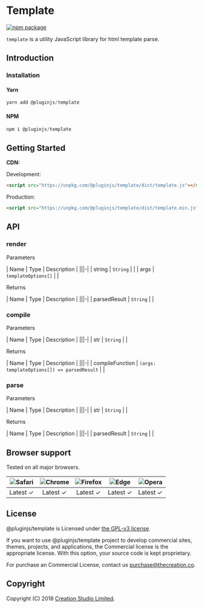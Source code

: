 # Template

[![npm package](https://img.shields.io/npm/v/@pluginjs/template.svg)](https://www.npmjs.com/package/@pluginjs/template)

`template` is a utility JavaScript library for html template parse.

## Introduction

### Installation

#### Yarn

```javascript
yarn add @pluginjs/template
```

#### NPM

```javascript
npm i @pluginjs/template
```

## Getting Started

**CDN:**

Development:

```html
<script src="https://unpkg.com/@pluginjs/template/dist/template.js"></script>
```

Production:

```html
<script src="https://unpkg.com/@pluginjs/template/dist/template.min.js"></script>
```

## API

### render

Parameters

| Name | Type | Description |
|||-|
| string | `String` | |
| args | `templateOptions[]` | |

Returns

| Name | Type | Description |
|||-|
| parsedResult | `String` | |

### compile

Parameters

| Name | Type | Description |
|||-|
| str | `String` | |

Returns

| Name | Type | Description |
|||-|
| compileFunction | `(args: templateOptions[]) => parsedResult` | |

### parse

Parameters

| Name | Type | Description |
|||-|
| str | `String` | |

Returns

| Name | Type | Description |
|||-|
| parsedResult | `String` | |

## Browser support

Tested on all major browsers.

| <img src="https://raw.githubusercontent.com/alrra/browser-logos/master/src/safari/safari_32x32.png" alt="Safari"> | <img src="https://raw.githubusercontent.com/alrra/browser-logos/master/src/chrome/chrome_32x32.png" alt="Chrome"> | <img src="https://raw.githubusercontent.com/alrra/browser-logos/master/src/firefox/firefox_32x32.png" alt="Firefox"> | <img src="https://raw.githubusercontent.com/alrra/browser-logos/master/src/edge/edge_32x32.png" alt="Edge"> | <img src="https://raw.githubusercontent.com/alrra/browser-logos/master/src/opera/opera_32x32.png" alt="Opera"> |
|:--:|:--:|:--:|:--:|:--:|
| Latest ✓ | Latest ✓ | Latest ✓ | Latest ✓ | Latest ✓ |

## License

@pluginjs/template is Licensed under [the GPL-v3 license](LICENSE).

If you want to use @pluginjs/template project to develop commercial sites, themes, projects, and applications, the Commercial license is the appropriate license. With this option, your source code is kept proprietary.

For purchase an Commercial License, contact us purchase@thecreation.co.

## Copyright

Copyright (C) 2018 [Creation Studio Limited](creationstudio.com).